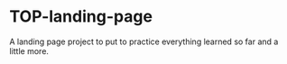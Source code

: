 # TOP-landing-page

A landing page project to put to practice everything learned so far and a little more.
